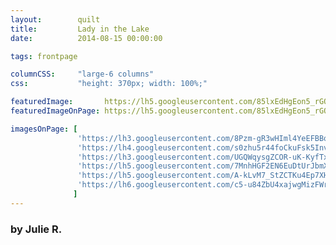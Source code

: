 ```yaml
---
layout:        quilt
title:         Lady in the Lake
date:          2014-08-15 00:00:00

tags: frontpage

columnCSS:     "large-6 columns"
css:           "height: 370px; width: 100%;"

featuredImage:       https://lh5.googleusercontent.com/85lxEdHgEon5_rGQVbCQ3Nc41ZtjS3iC_8OAMcrinjY=w470
featuredImageOnPage: https://lh5.googleusercontent.com/85lxEdHgEon5_rGQVbCQ3Nc41ZtjS3iC_8OAMcrinjY=w1000

imagesOnPage: [
               'https://lh3.googleusercontent.com/8Pzm-gR3wHIml4YeEFBBqAL09Ps9HVinJKqOyTPKSbY=w303',
               'https://lh4.googleusercontent.com/s0zhu5r44foCkuFsk5InvvbH9rThCiEAkQ7Yxf3RZ60=w303',
               'https://lh3.googleusercontent.com/UGQWqysgZCOR-uK-KyfTxRbtgrK-ujx-mWg-m7UBC2A=w303',
               'https://lh5.googleusercontent.com/7MnhHGF2EN6EuDtUrJbmXs44LCGZRGB0i_gVXNJ_qfs=w303',
               'https://lh5.googleusercontent.com/A-kLvM7_StZCTKu4Ep7XHXY3RFBy4XCovkNzRoVZj84=w303',
               'https://lh6.googleusercontent.com/c5-u84ZbU4xajwgMizFWrJtyQcZsbqBBtOHOg-oaX8g=w303'
              ]
---
```


### by Julie R.
